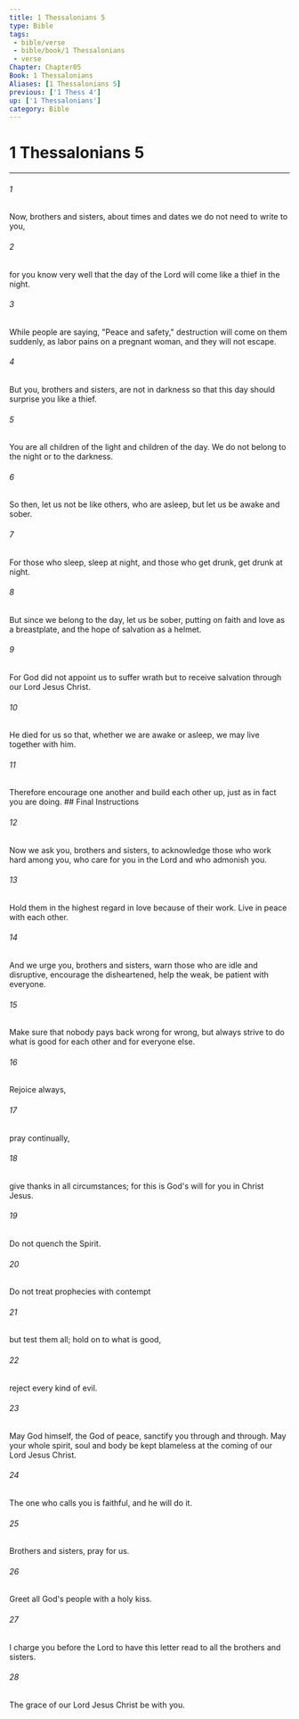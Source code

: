 ```yaml
---
title: 1 Thessalonians 5
type: Bible
tags:
 - bible/verse
 - bible/book/1 Thessalonians
 - verse
Chapter: Chapter05
Book: 1 Thessalonians
Aliases: [1 Thessalonians 5]
previous: ['1 Thess 4']
up: ['1 Thessalonians']
category: Bible
---
```

# 1 Thessalonians 5

***


###### 1 
Now, brothers and sisters, about times and dates we do not need to write to you, 

###### 2 
for you know very well that the day of the Lord will come like a thief in the night. 

###### 3 
While people are saying, "Peace and safety," destruction will come on them suddenly, as labor pains on a pregnant woman, and they will not escape. 

###### 4 
But you, brothers and sisters, are not in darkness so that this day should surprise you like a thief. 

###### 5 
You are all children of the light and children of the day. We do not belong to the night or to the darkness. 

###### 6 
So then, let us not be like others, who are asleep, but let us be awake and sober. 

###### 7 
For those who sleep, sleep at night, and those who get drunk, get drunk at night. 

###### 8 
But since we belong to the day, let us be sober, putting on faith and love as a breastplate, and the hope of salvation as a helmet. 

###### 9 
For God did not appoint us to suffer wrath but to receive salvation through our Lord Jesus Christ. 

###### 10 
He died for us so that, whether we are awake or asleep, we may live together with him. 

###### 11 
Therefore encourage one another and build each other up, just as in fact you are doing. ## Final Instructions 

###### 12 
Now we ask you, brothers and sisters, to acknowledge those who work hard among you, who care for you in the Lord and who admonish you. 

###### 13 
Hold them in the highest regard in love because of their work. Live in peace with each other. 

###### 14 
And we urge you, brothers and sisters, warn those who are idle and disruptive, encourage the disheartened, help the weak, be patient with everyone. 

###### 15 
Make sure that nobody pays back wrong for wrong, but always strive to do what is good for each other and for everyone else. 

###### 16 
Rejoice always, 

###### 17 
pray continually, 

###### 18 
give thanks in all circumstances; for this is God's will for you in Christ Jesus. 

###### 19 
Do not quench the Spirit. 

###### 20 
Do not treat prophecies with contempt 

###### 21 
but test them all; hold on to what is good, 

###### 22 
reject every kind of evil. 

###### 23 
May God himself, the God of peace, sanctify you through and through. May your whole spirit, soul and body be kept blameless at the coming of our Lord Jesus Christ. 

###### 24 
The one who calls you is faithful, and he will do it. 

###### 25 
Brothers and sisters, pray for us. 

###### 26 
Greet all God's people with a holy kiss. 

###### 27 
I charge you before the Lord to have this letter read to all the brothers and sisters. 

###### 28 
The grace of our Lord Jesus Christ be with you. 
